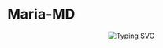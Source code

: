 # Maria-MD 
<div align="center">
  <a href="https://git.io/typing-svg">
    <img src="https://readme-typing-svg.demolab.com?font=Ribeye&size=50&pause=1000&color=F710B1&center=true&width=910&height=100&lines=Maria+is+currently+being+updated" alt="Typing SVG" />
  </a>
</div>
